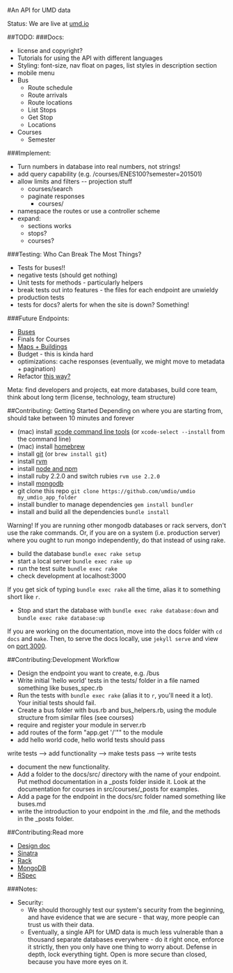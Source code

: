 #An API for UMD data 

Status: We are live at [umd.io](http://umd.io)

##TODO:
###Docs:
  - license and copyright?
  - Tutorials for using the API with different languages
  - Styling: font-size, nav float on pages, list styles in description section
  - mobile menu
  - Bus
    - Route schedule
    - Route arrivals
    - Route locations
    - List Stops
    - Get Stop
    - Locations
  - Courses
    - Semester

###Implement:
  - Turn numbers in database into real numbers, not strings!
  - add query capability (e.g. /courses/ENES100?semester=201501)
  - allow limits and filters -- projection stuff
	- courses/search
    - paginate responses
	  - courses/<dep>
  - namespace the routes or use a controller scheme
  - expand:
    - sections works
    - stops?
    - courses?

###Testing: Who Can Break The Most Things?
  - Tests for buses!!
  - negative tests (should get nothing)
  - Unit tests for methods - particularly helpers
  - break tests out into features - the files for each endpoint are unwieldy
  - production tests
  - tests for docs? alerts for when the site is down? Something!

###Future Endpoints:
  - [Buses](http://api-portal.anypoint.mulesoft.com/nextbus/api/nextbus-api)
  - Finals for Courses
  - [Maps + Buildings](http://maps.umd.edu/arcgis/rest/services)
  - Budget - this is kinda hard
- optimizations: cache responses (eventually, we might move to metadata + pagination)
- Refactor [this way?](http://stackoverflow.com/questions/5015471/using-sinatra-for-larger-projects-via-multiple-files)

Meta: find developers and projects, eat more databases, build core team, think about long term (license, technology, team structure)

##Contributing: Getting Started
Depending on where you are starting from, should take between 10 minutes and forever

-  (mac) install [xcode command line tools](https://developer.apple.com/xcode/) (or `xcode-select --install` from the command line)
- (mac) install [homebrew](http://brew.sh/)
- install [git](http://git-scm.com/) (or `brew install git`)
- install [rvm](https://rvm.io/rvm/install)
- install [node and npm](https://github.com/joyent/node/wiki/Installing-Node.js-via-package-manager)
- install ruby 2.2.0 and switch rubies `rvm use 2.2.0`
- install [mongodb](http://docs.mongodb.org/manual/installation/)
- git clone this repo `git clone https://github.com/umdio/umdio my_umdio_app_folder`
- install bundler to manage dependencies `gem install bundler`
- install and build all the dependencies `bundle install`

Warning! If you are running other mongodb databases or rack servers, don't use the rake commands. Or, if you are on a system (i.e. production server) where you ought to run mongo independently, do that instead of using rake.

- build the database `bundle exec rake setup`
- start a local server `bundle exec rake up`
- run the test suite `bundle exec rake`
- check development at localhost:3000

If you get sick of typing `bundle exec rake` all the time, alias it to something short like `r`.

- Stop and start the database with `bundle exec rake database:down` and `bundle exec rake database:up`

If you are working on the documentation, move into the docs folder with `cd docs` and `make`. Then, to serve the docs locally, use `jekyll serve` and view on [port 3000](localhost:3000).

##Contributing:Development Workflow
- Design the endpoint you want to create, e.g. /bus
- Write initial 'hello world' tests in the tests/ folder in a file named something like buses_spec.rb
- Run the tests with `bundle exec rake` (alias it to `r`, you'll need it a lot). Your initial tests should fail.
- Create a bus folder with bus.rb and bus_helpers.rb, using the module structure from similar files (see courses)
- require and register your module in server.rb
- add routes of the form "app.get '/<endpoint>'""  to the module
- add hello world code, hello world tests should pass

write tests --> add functionality --> make tests pass --> write tests

- document the new functionality.
- Add a folder to the docs/src/ directory with the name of your endpoint. Put method documentation in a \_posts folder inside it. Look at the documentation for courses in src/courses/\_posts for examples.
- Add a page for the endpoint in the docs/src folder named something like buses.md
- write the introduction to your endpoint in the <endpoint>.md file, and the methods in the _posts folder.

##Contributing:Read more
- [Design doc](https://docs.google.com/document/d/11uslF3ftvQ3It-NRXs7iRgI34S0MxvqV2S1jioXPcL0/edit?usp=sharing)
- [Sinatra](http://www.sinatrarb.com/)
- [Rack](http://rack.github.io/)
- [MongoDB](http://www.mongodb.org/)
- [RSpec](http://rspec.info/)

###Notes:
- Security: 
  - We should thoroughly test our system's security from the beginning, and have evidence that we are secure - that way, more people can trust us with their data.
  - Eventually, a single API for UMD data is much less vulnerable than a thousand separate databases everywhere - do it right once, enforce it strictly, then you only have one thing to worry about. Defense in depth, lock everything tight. Open is more secure than closed, because you have more eyes on it.